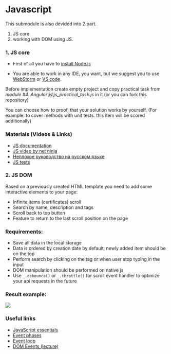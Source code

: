# Javascript

This submodule is also devided into 2 part. 
1. JS core
1. working with DOM using JS.

### 1. JS core
* First of all you have to [install Node.js](https://nodejs.org/en/)

* You are able to work in any IDE, you want, but we suggest you to use [WebStorm](https://www.jetbrains.com/ru-ru/webstorm/) or [VS code](https://code.visualstudio.com/).

Before implementation create empty project and copy practical task from *module #4. Angular\js\js_practical_task.js* in it (or you can fork this repository)

You can choose how to proof, that your solution works by yourself. (For example: to cover methods with unit tests. this item will be scored additionally)

### Materials (Videos & Links)

- [JS documentation](https://developer.mozilla.org/en-US/docs/Web/JavaScript)
- [JS video by net ninja](https://www.youtube.com/c/TheNetNinja/playlists)
- [Неплохое руководство на русском языке](https://learn.javascript.ru/)
- [JS tests](https://jestjs.io/ru/)

### 2. JS DOM
   Based on a previously created HTML template you need to add some  interactive elements to your page:
   - Infinite items (certificates) scroll
   - Search by name, description and tags
   - Scroll back to top button
   - Feature to return to the last scroll position on the page
### Requirements:
   - Save all data in the local storage
   - Data is ordered by creation date by default, newly added item should be on the top
   - Perform search by clicking on the tag or when user stop typing in the input
   - DOM manipulation should be performed on native js
   - Use `_.debounce()` or `_.throttle()` for scroll event handler to optimize your api requests in the future
### Result example:
![](js_dom_task_demo.gif) 
### Useful links
- [JavaScript essentials](https://www.linkedin.com/learning/javascript-essential-training-3/)
- [Event phases](https://www.smashingmagazine.com/2013/11/an-introduction-to-dom-events/)
- [Event loop](https://www.youtube.com/watch?v=8aGhZQkoFbQ)
- [DOM Events (lecture)](https://youtu.be/1Z2FYFZ_trI)
